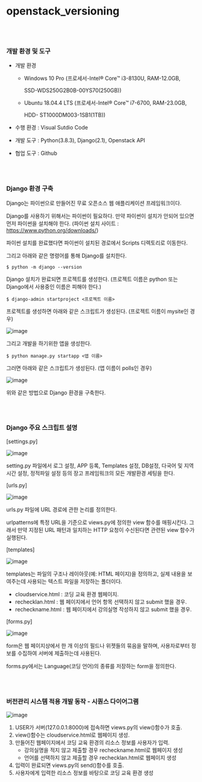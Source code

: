 # openstack_versioning



<br>

<br>



### 개발 환경 및 도구  

+ 개발 환경 

  + Windows 10 Pro (프로세서-Intel® Core™ i3-8130U, RAM-12.0GB, 

    SSD-WDS250G2B0B-00YS70(250GB))

  + Ubuntu 18.04.4 LTS (프로세서-Intel® Core™ i7-6700, RAM-23.0GB, 

    HDD- ST1000DM003-1SB1(1TB))

+ 수행 환경 : Visual Sutdio Code

+ 개발 도구 : Python(3.8.3), Django(2.1), Openstack API

+ 협업 도구 : Github

<br>

<br>



### Django 환경 구축

Django는 파이썬으로 만들어진 무료 오픈소스 웹 애플리케이션 프레임워크이다.

Django를 사용하기 위해서는 파이썬이 필요하다. 만약 파이썬이 설치가 안되어 있으면 먼저 파이썬을 설치해야 한다. (파이썬 설치 사이트 : https://www.python.org/downloads/)

파이썬 설치를 완료했다면 파이썬이 설치된 경로에서 Scripts 디렉토리로 이동한다.

그리고 아래와 같은 명령어를 통해 Django를 설치한다.

```
$ python -m django --version
```

 

Django 설치가 완료되면 프로젝트를 생성한다. (프로젝트 이름은 python 또는 Django에서 사용중인 이름은 피해야 한다.)

```
$ django-admin startproject <프로젝트 이름>
```

프로젝트를 생성하면 아래와 같은 스크립트가 생성된다. (프로젝트 이름이 mysite인 경우)

![image](https://user-images.githubusercontent.com/48307561/97712078-4adf5680-1b01-11eb-9158-d8e33368f70e.png)

 

그리고 개발을 하기위한 앱을 생성한다.

```
$ python manage.py startapp <앱 이름>
```

 

그러면 아래와 같은 스크립트가 생성된다. (앱 이름이 polls인 경우)

![image](https://user-images.githubusercontent.com/48307561/97712113-5763af00-1b01-11eb-8b52-9ccf6629bc5b.png)

 

위와 같은 방법으로 Django 환경을 구축한다.

<br>

<br>

### Django 주요 스크립트 설명

[settings.py]

![image](https://user-images.githubusercontent.com/48307561/97781792-1509a300-1bd1-11eb-9840-c21200365e3e.png)

setting.py 파일에서 로그 설정, APP 등록, Templates 설정, DB설정, 다국어 및 지역 시간 설정, 정적파일 설정 등의 장고 프레임워크의 모든 개발환경 세팅을 한다.



[urls.py]

![image](https://user-images.githubusercontent.com/48307561/97781837-4edaa980-1bd1-11eb-92b6-3548bea4afe6.png)

urls.py 파일에 URL 경로에 관한 논리를 정의한다.

urlpatterns에 특정 URL을 기준으로 views.py에 정의한 view 함수를 매핑시킨다. 그래서 만약 지정된 URL 패턴과 일치하는 HTTP 요청이 수신된다면 관련된 view 함수가 실행된다.



[templates]

![image](https://user-images.githubusercontent.com/48307561/97781858-631ea680-1bd1-11eb-9440-8b7e59362285.png)

templates는 파일의 구조나 레이아웃(예: HTML 페이지)을 정의하고, 실제 내용을 보여주는데 사용되는 텍스트 파일을 저장하는 폴더이다.

+ cloudservice.html : 코딩 교육 환경 웹페이지.
+ rechecklan.html : 웹 페이지에서 언어 항목 선택하지 않고 submit 했을 경우.
+ recheckname.html : 웹 페이지에서 강의실명 작성하지 않고 submit 했을 경우.



[forms.py]

![image](https://user-images.githubusercontent.com/48307561/97781871-7e89b180-1bd1-11eb-8030-cc93b29e3bc8.png)

form은 웹 페이지상에서 한 개 이상의 필드나 위젯들의 묶음을 말하며, 사용자로부터 정보를 수집하여 서버에 제출하는데 사용된다. 

forms.py에서는 Language(코딩 언어)의 종류를 저장하는 form을 정의한다.



<br>

<br>

### 버전관리 시스템 적용 개발 동작 - 시퀀스 다이어그램

![image](https://user-images.githubusercontent.com/48307561/97959268-59c05480-1df2-11eb-9952-60ac79fe4f48.png)

1. USER가 서버(127.0.0.1:8000)에 접속하면 views.py의 view()함수가 호출.
2. view()함수는 cloudservice.html로 웹페이지 생성.
3. 만들어진 웹페이지에서 코딩 교육 환경의 리소스 정보를 사용자가 입력.
   + 강의실명을 적지 않고 제출할 경우 recheckname.html로 웹페이지 생성
   + 언어를 선택하지 않고 제출할 경우 rechecklan.html로 웹페이지 생성
4. 입력이 완료되면 views.py의 send()함수를 호출.
5. 사용자에게 입력한 리소스 정보를 바탕으로 코딩 교육 환경 생성